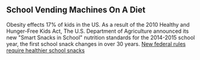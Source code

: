 
## School Vending Machines On A Diet

Obesity effects 17% of kids in the US. As a result of the 2010 Healthy and Hunger-Free Kids Act, The U.S. Department of Agriculture announced its new "Smart Snacks in School" nutrition standards for the 2014-2015 school year, the first school snack changes in over 30 years.
[New federal rules require healthier school snacks](http://www.cnn.com/2013/06/27/health/schools-snack-foods/index.html "New federal rules require healthier school snacks") 

